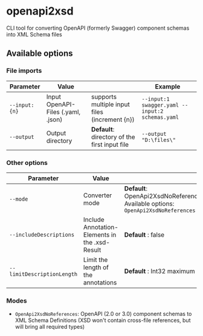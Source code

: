 # openapi2xsd

CLI tool for converting OpenAPI (formerly Swagger) component schemas into XML Schema files

## Available options
### File imports
| Parameter | Value |  | Example |
|--|--|--|--|
| `--input:{n}` | Input OpenAPI-Files (.yaml, .json) | supports multiple input files (increment {n}) | `--input:1 swagger.yaml --input:2 schemas.yaml`   |
| `--output` | Output directory | **Default**: directory of the first input file | `--output "D:\files\"` |

### Other options
| Parameter | Value |  | Example |
|--|--|--|--|
| `--mode` | Converter mode | **Default**: OpenApi2XsdNoReferences, Available options: `OpenApi2XsdNoReferences` | `--mode OpenApi2XsdNoReferences`   |
| `--includeDescriptions` | Include Annotation-Elements in the .xsd-Result | **Default** : false | `--includeDescriptions true` |
| `--limitDescriptionLength` | Limit the length of the annotations | **Default** : Int32 maximum | `--limitDescriptionLength 250` |

### Modes
- `OpenApi2XsdNoReferences`: OpenAPI (2.0 or 3.0) component schemas to XML Schema Definitions (XSD won't contain cross-file references, but will bring all required types)
